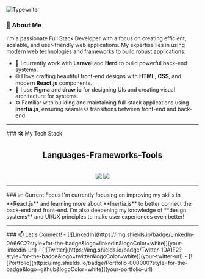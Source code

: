 
![Typewriter](https://readme-typing-svg.herokuapp.com?font=Fira+Code&pause=1000&color=FF5733&width=435&lines=H!i+👋+,+I'm+James+Malcolm+Gulles!)

### 🚀 About Me
I'm a passionate Full Stack Developer with a focus on creating efficient, scalable, and user-friendly web applications. My expertise lies in using modern web technologies and frameworks to build robust applications.

- 💼 I currently work with **Laravel** and **Herd** to build powerful back-end systems.
- 🌐 I love crafting beautiful front-end designs with **HTML**, **CSS**, and modern **React.js** components.
- 🎨 I use **Figma** and **draw.io** for designing UIs and creating visual architecture for systems.
- ⚙️ Familiar with building and maintaining full-stack applications using **Inertia.js**, ensuring seamless transitions between front-end and back-end.
<hr/>
### 🛠️ My Tech Stack
<h2 align="center"> Languages-Frameworks-Tools </h2>
<br/>
<div align="center">
    <img src="https://skillicons.dev/icons?i=react,bootstrap,html,css,vscode,github,figma,tailwind," />
    <img src="https://skillicons.dev/icons?i=nodejs,python,javascript,c,c++,java,mysql" /><br>
</div>
<hr/>
### 📈 Current Focus
I'm currently focusing on improving my skills in **React.js** and learning more about **Inertia.js** to better connect the back-end and front-end. I'm also deepening my knowledge of **design systems** and UI/UX principles to make user experiences even better!
<hr/>
### 📫 Let's Connect!
- [![LinkedIn](https://img.shields.io/badge/LinkedIn-0A66C2?style=for-the-badge&logo=linkedin&logoColor=white)](your-linkedin-url)
- [![Twitter](https://img.shields.io/badge/Twitter-1DA1F2?style=for-the-badge&logo=twitter&logoColor=white)](your-twitter-url)
- [![Portfolio](https://img.shields.io/badge/Portfolio-000000?style=for-the-badge&logo=github&logoColor=white)](your-portfolio-url)
